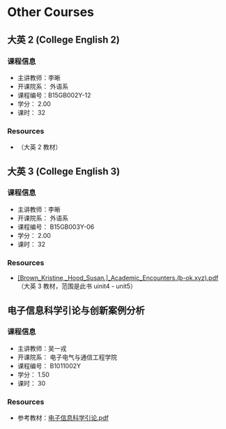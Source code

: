 # Other Courses

## 大英 2 (College English 2)

### 课程信息

- 主讲教师：李晰
- 开课院系： 外语系
- 课程编号：B15GB002Y-12
- 学分： 2.00
- 课时： 32

### Resources

-  （大英 2 教材）

## 大英 3 (College English 3)

### 课程信息

- 主讲教师：李晰
- 开课院系： 外语系
- 课程编号： B15GB003Y-06
- 学分： 2.00
- 课时： 32

### Resources

-   [[Brown_Kristine,\_Hood_Susan.]\_Academic_Encounters.(b-ok.xyz).pdf](https://www.writebug.com/static/uploads/2024/9/13/d65e533c30bebf4ef22c29647117f212.pdf)（大英 3 教材，范围是此书 uinit4 - unit5）

## 电子信息科学引论与创新案例分析

### 课程信息

-   主讲教师：吴一戎
-   开课院系： 电子电气与通信工程学院
-   课程编号： B1011002Y
-   学分： 1.50
-   课时： 30

### Resources

-   参考教材：[电子信息科学引论.pdf](https://www.writebug.com/static/uploads/2024/9/11/3c11b5624100854d91681dbd027042e0.pdf)
